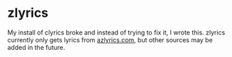 # zlyrics

My install of clyrics broke and instead of trying to fix it, I wrote this.
zlyrics currently only gets lyrics from [azlyrics.com](http://azlyrics.com), but
other sources may be added in the future.
